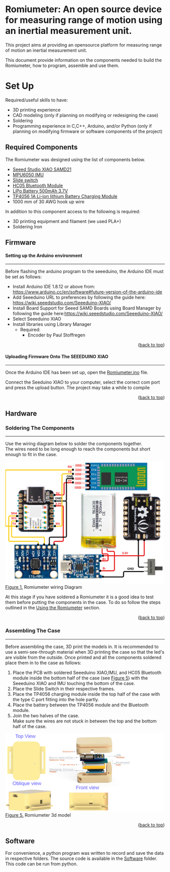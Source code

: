 <a name="readme-top"></a>

# **Romiumeter: An open source device for measuring range of motion using an inertial measurement unit.**
<p align="center">
<!-- <img src="Documentation/rotation.gif" alt="rotation.gif" width="400"/>
<img src="Documentation/assembly.gif" alt="assembly.gif" width="400"/> -->
</p>


This project aims at providing an opensource platform for measuring range of motion an inertial measurement unit.

This document provide information on the components needed to build the Romiumeter, how to program, assemble and use them.
# **Set Up**
Required/useful skills to have:
* 3D printing experience
* CAD modeling (only if planning on modifying or redesigning the case)
* Soldering
* Programming experience in C,C++, Arduino, and/or Python (only if planning on modifying firmware or software components of the project)
## **Required Components**
The Romiumeter was designed using the list of components below. 

 * [Seeed Studio XIAO SAMD21](https://store.arduino.cc/products/arduino-nano-33-ble-sensehttps://robu.in/product/seeeduino-xiao-arduino-microcontroller-samd21-cortex-m0/?gad_source=1&gclid=Cj0KCQjw3tCyBhDBARIsAEY0XNkXfUqEijscYLV9dqZ0D39PEh5-1lQYsB4pxj0swb15M7rGiBKHlAQaAmqxEALw_wcB)
 * [MPU6050 IMU](https://robu.in/product/mpu-6050-gyro-sensor-2-accelerometer/?gad_source=1&gclid=Cj0KCQjw3tCyBhDBARIsAEY0XNmUI0uSGGGOZwqeZBXaYQej43m4iGKMcZQmrrCO0jKbx9LgxYAyDqoaAsTsEALw_wcB)
 * [Slide switch](https://www.ubuy.co.in/product/HBL8VWM-cylewet-10pcs-12mm-vertical-slide-switch-spdt-1p2t-with-3-pins-pcb-panel-for-arduino-pack-of-10-cyt1)
 * [HC05 Bluetooth Module](https://www.digikey.com.au/en/products/detail/te-connectivity-alcoswitch-switches/1825910-6/1632536](https://robu.in/product/hc-05-4pin-bluetooth-modulemasterslave-with-button/))
 * [LiPo Battery 500mAh 3.7V](https://robu.in/product/500mah-pcm-protected-micro-li-po-battery/)
 * [TP4056 1A Li-ion lithium Battery Charging Module](https://robu.in/product/tp4056-1a-li-ion-lithium-battery-charging-module-with-current-protection-type-c/)
 * 1000 mm of 30 AWG hook up wire
   
In addition to this component access to the following is required:
* 3D printing equipment and filament (we used PLA+)
* Soldering Iron
## **Firmware**
#### **Setting up the Arduino environment**
---
Before flashing the arduino program to the seeeduino, the Arduino IDE must be set as follows:
- Install Arduino IDE 1.8.12 or above from: https://www.arduino.cc/en/software#future-version-of-the-arduino-ide
- Add Seeeduino URL to preferences by following the guide here: https://wiki.seeedstudio.com/Seeeduino-XIAO/
- Install Board Support for Seeed SAMD Boards using Board Manager by following the guide here:https://wiki.seeedstudio.com/Seeeduino-XIAO/
- Select Seeeduino XIAO
- Install libraries using Library Manager
    - Required: 
      - Encoder by Paul Stoffregen
   


<p align="right">(<a href="#readme-top">back to top</a>)</p>

#### **Uploading Firmware Onto The SEEEDUINO XIAO**
---
Once the Arduino IDE has been set up, open the [Romiumeter.ino](/Firmware/Romiumeter.ino) file.

Connect the Seeduino XIAO to your computer, select the correct com port and press the upload button. The project may take a while to compile
<p align="right">(<a href="#readme-top">back to top</a>)</p>

## **Hardware**



### **Soldering The Components**
---
Use the wiring diagram below to solder the components together.  
The wires need to be long enough to reach the components but short enough to fit in the case. 


<img src="Documentation/Romiumeter_schematic.svg" alt="WMORE_wiring_diagram" width="500"/></br>
[Figure 1.](Documentation/Romiumeter_schematic.svg) Romiumeter wiring Diagram 

At this stage if you have soldered a Romiumeter it is a good idea to test them before putting the components in the case. To do so follow the steps outlined in the [Using the Romiumeter](#Using_the_Romiumeter) section.

<p align="right">(<a href="#readme-top">back to top</a>)</p>

### **Assembling The Case**
---
Before assembling the case, 3D print the models in. It is recommended to use a semi-see-through material when 3D printing the case so that the led's are visible from the outside.
Once printed and all the components soldered place them in to the case as follows:  
1. Place the PCB with soldered Seeeduino XIAO,IMU, and HC05 Bluetooth module inside the bottom half of the case (see [Figure 5](Documentation/hardware_romiumeter.svg)) with the Seeeduino XIAO and IMU touching the bottom of the case.
2. Place the Slide Switch in their respective frames.
3. Place the TP4056 charging module inside the top half of the case with the type C port fitting into the hole partly.
4. Place the battery between the TP4056 module and the Bluetooth module.
6. Join the two halves of the case.  
   Make sure the wires are not stuck in between the top and the bottom half of the case.

<!--
clearly illustrate how components are to be fitted together, include some screenshots of the title animation and recommended order of steps for assembly
-->

<img src="Documentation/hardware_romiumeter.svg" alt="Case_Mechanical_Drawing" width="500" /></br>
[Figure 5.](Documentation/hardware_romiumeter.svg) Romiumeter 3d model 

<p align="right">(<a href="#readme-top">back to top</a>)</p>

## **Software**

 For convenience, a python program was written to record and save the data in respective folders. The source code is available in the [Software](/Software/) folder. This code can be run from python.



